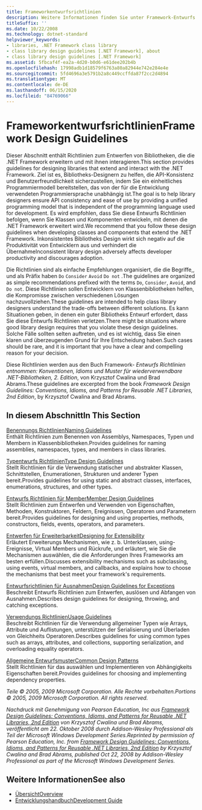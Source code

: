 ```yaml
---
title: Frameworkentwurfsrichtlinien
description: Weitere Informationen finden Sie unter Framework-Entwurfs Richtlinien für das Entwerfen von Bibliotheken, die .NET erweitern und mit ihnen interagieren, um API-Konsistenz und Benutzerfreundlichkeit sicherzustellen
titleSuffix: ''
ms.date: 10/22/2008
ms.technology: dotnet-standard
helpviewer_keywords:
- libraries, .NET Framework class library
- class library design guidelines [.NET Framework], about
- class library design guidelines [.NET Framework]
ms.assetid: 5fbcaf4f-ea2a-4d20-b0d6-e61dee202b4b
ms.openlocfilehash: 17998adb1d18579f6763a80a82944e742e284e4e
ms.sourcegitcommit: 5fd4696a3e5791b2a8c449ccffda87f2cc2d4894
ms.translationtype: MT
ms.contentlocale: de-DE
ms.lasthandoff: 06/15/2020
ms.locfileid: "84769066"
---
```

# <a name="framework-design-guidelines"></a><span data-ttu-id="a410a-103">Frameworkentwurfsrichtlinien</span><span class="sxs-lookup"><span data-stu-id="a410a-103">Framework Design Guidelines</span></span>
<span data-ttu-id="a410a-104">Dieser Abschnitt enthält Richtlinien zum Entwerfen von Bibliotheken, die die .NET Framework erweitern und mit ihnen interagieren.</span><span class="sxs-lookup"><span data-stu-id="a410a-104">This section provides guidelines for designing libraries that extend and interact with the .NET Framework.</span></span> <span data-ttu-id="a410a-105">Ziel ist es, Bibliotheks-Designern zu helfen, die API-Konsistenz und Benutzerfreundlichkeit sicherzustellen, indem Sie ein einheitliches Programmiermodell bereitstellen, das von der für die Entwicklung verwendeten Programmiersprache unabhängig ist.</span><span class="sxs-lookup"><span data-stu-id="a410a-105">The goal is to help library designers ensure API consistency and ease of use by providing a unified programming model that is independent of the programming language used for development.</span></span> <span data-ttu-id="a410a-106">Es wird empfohlen, dass Sie diese Entwurfs Richtlinien befolgen, wenn Sie Klassen und Komponenten entwickeln, mit denen die .NET Framework erweitert wird.</span><span class="sxs-lookup"><span data-stu-id="a410a-106">We recommend that you follow these design guidelines when developing classes and components that extend the .NET Framework.</span></span> <span data-ttu-id="a410a-107">Inkonsistentes Bibliotheks Design wirkt sich negativ auf die Produktivität von Entwicklern aus und verhindert die Übernahme</span><span class="sxs-lookup"><span data-stu-id="a410a-107">Inconsistent library design adversely affects developer productivity and discourages adoption.</span></span>  
  
 <span data-ttu-id="a410a-108">Die Richtlinien sind als einfache Empfehlungen organisiert, die die Begriffe,, und als Präfix haben `Do` `Consider` `Avoid` `Do not` .</span><span class="sxs-lookup"><span data-stu-id="a410a-108">The guidelines are organized as simple recommendations prefixed with the terms `Do`, `Consider`, `Avoid`, and `Do not`.</span></span> <span data-ttu-id="a410a-109">Diese Richtlinien sollen Entwicklern von Klassenbibliotheken helfen, die Kompromisse zwischen verschiedenen Lösungen nachzuvollziehen.</span><span class="sxs-lookup"><span data-stu-id="a410a-109">These guidelines are intended to help class library designers understand the trade-offs between different solutions.</span></span> <span data-ttu-id="a410a-110">Es kann Situationen geben, in denen ein guter Bibliotheks Entwurf erfordert, dass Sie diese Entwurfs Richtlinien verletzen.</span><span class="sxs-lookup"><span data-stu-id="a410a-110">There might be situations where good library design requires that you violate these design guidelines.</span></span> <span data-ttu-id="a410a-111">Solche Fälle sollten selten auftreten, und es ist wichtig, dass Sie einen klaren und überzeugenden Grund für Ihre Entscheidung haben.</span><span class="sxs-lookup"><span data-stu-id="a410a-111">Such cases should be rare, and it is important that you have a clear and compelling reason for your decision.</span></span>  
  
 <span data-ttu-id="a410a-112">Diese Richtlinien werden aus den Buch Framework- *Entwurfs Richtlinien entnommen: Konventionen, Idioms und Muster für wiederverwendbare .NET-Bibliotheken, 2. Edition*, von Krzysztof Cwalina und Brad Abrams.</span><span class="sxs-lookup"><span data-stu-id="a410a-112">These guidelines are excerpted from the book *Framework Design Guidelines: Conventions, Idioms, and Patterns for Reusable .NET Libraries, 2nd Edition*, by Krzysztof Cwalina and Brad Abrams.</span></span>  
  
## <a name="in-this-section"></a><span data-ttu-id="a410a-113">In diesem Abschnitt</span><span class="sxs-lookup"><span data-stu-id="a410a-113">In This Section</span></span>  
 [<span data-ttu-id="a410a-114">Benennungs Richtlinien</span><span class="sxs-lookup"><span data-stu-id="a410a-114">Naming Guidelines</span></span>](naming-guidelines.md)  
 <span data-ttu-id="a410a-115">Enthält Richtlinien zum Benennen von Assemblys, Namespaces, Typen und Membern in Klassenbibliotheken.</span><span class="sxs-lookup"><span data-stu-id="a410a-115">Provides guidelines for naming assemblies, namespaces, types, and members in class libraries.</span></span>  
  
 [<span data-ttu-id="a410a-116">Typentwurfs Richtlinien</span><span class="sxs-lookup"><span data-stu-id="a410a-116">Type Design Guidelines</span></span>](type.md)  
 <span data-ttu-id="a410a-117">Stellt Richtlinien für die Verwendung statischer und abstrakter Klassen, Schnittstellen, Enumerationen, Strukturen und anderer Typen bereit.</span><span class="sxs-lookup"><span data-stu-id="a410a-117">Provides guidelines for using static and abstract classes, interfaces, enumerations, structures, and other types.</span></span>  
  
 [<span data-ttu-id="a410a-118">Entwurfs Richtlinien für Member</span><span class="sxs-lookup"><span data-stu-id="a410a-118">Member Design Guidelines</span></span>](member.md)  
 <span data-ttu-id="a410a-119">Stellt Richtlinien zum Entwerfen und Verwenden von Eigenschaften, Methoden, Konstruktoren, Feldern, Ereignissen, Operatoren und Parametern bereit.</span><span class="sxs-lookup"><span data-stu-id="a410a-119">Provides guidelines for designing and using properties, methods, constructors, fields, events, operators, and parameters.</span></span>  
  
 [<span data-ttu-id="a410a-120">Entwerfen für Erweiterbarkeit</span><span class="sxs-lookup"><span data-stu-id="a410a-120">Designing for Extensibility</span></span>](designing-for-extensibility.md)  
 <span data-ttu-id="a410a-121">Erläutert Erweiterungs Mechanismen, wie z. b. Unterklassen, using-Ereignisse, Virtual Members und Rückrufe, und erläutert, wie Sie die Mechanismen auswählen, die die Anforderungen Ihres Frameworks am besten erfüllen.</span><span class="sxs-lookup"><span data-stu-id="a410a-121">Discusses extensibility mechanisms such as subclassing, using events, virtual members, and callbacks, and explains how to choose the mechanisms that best meet your framework's requirements.</span></span>  
  
 [<span data-ttu-id="a410a-122">Entwurfsrichtlinien für Ausnahmen</span><span class="sxs-lookup"><span data-stu-id="a410a-122">Design Guidelines for Exceptions</span></span>](exceptions.md)  
 <span data-ttu-id="a410a-123">Beschreibt Entwurfs Richtlinien zum Entwerfen, auslösen und Abfangen von Ausnahmen.</span><span class="sxs-lookup"><span data-stu-id="a410a-123">Describes design guidelines for designing, throwing, and catching exceptions.</span></span>  
  
 [<span data-ttu-id="a410a-124">Verwendungs Richtlinien</span><span class="sxs-lookup"><span data-stu-id="a410a-124">Usage Guidelines</span></span>](usage-guidelines.md)  
 <span data-ttu-id="a410a-125">Beschreibt Richtlinien für die Verwendung allgemeiner Typen wie Arrays, Attribute und Auflistungen, unterstützen der Serialisierung und Überladen von Gleichheits Operatoren.</span><span class="sxs-lookup"><span data-stu-id="a410a-125">Describes guidelines for using common types such as arrays, attributes, and collections, supporting serialization, and overloading equality operators.</span></span>  
  
 [<span data-ttu-id="a410a-126">Allgemeine Entwurfsmuster</span><span class="sxs-lookup"><span data-stu-id="a410a-126">Common Design Patterns</span></span>](common-design-patterns.md)  
 <span data-ttu-id="a410a-127">Stellt Richtlinien für das auswählen und Implementieren von Abhängigkeits Eigenschaften bereit.</span><span class="sxs-lookup"><span data-stu-id="a410a-127">Provides guidelines for choosing and implementing dependency properties.</span></span>  
  
 <span data-ttu-id="a410a-128">*Teile © 2005, 2009 Microsoft Corporation. Alle Rechte vorbehalten.*</span><span class="sxs-lookup"><span data-stu-id="a410a-128">*Portions © 2005, 2009 Microsoft Corporation. All rights reserved.*</span></span>  
  
 <span data-ttu-id="a410a-129">*Nachdruck mit Genehmigung von Pearson Education, Inc aus [Framework Design Guidelines: Conventions, Idioms, and Patterns for Reusable .NET Libraries, 2nd Edition](https://www.informit.com/store/framework-design-guidelines-conventions-idioms-and-9780321545619) von Krzysztof Cwalina und Brad Abrams, veröffentlicht am 22. Oktober 2008 durch Addison-Wesley Professional als Teil der Microsoft Windows Development Series.*</span><span class="sxs-lookup"><span data-stu-id="a410a-129">*Reprinted by permission of Pearson Education, Inc. from [Framework Design Guidelines: Conventions, Idioms, and Patterns for Reusable .NET Libraries, 2nd Edition](https://www.informit.com/store/framework-design-guidelines-conventions-idioms-and-9780321545619) by Krzysztof Cwalina and Brad Abrams, published Oct 22, 2008 by Addison-Wesley Professional as part of the Microsoft Windows Development Series.*</span></span>  
  
## <a name="see-also"></a><span data-ttu-id="a410a-130">Weitere Informationen</span><span class="sxs-lookup"><span data-stu-id="a410a-130">See also</span></span>

- [<span data-ttu-id="a410a-131">Übersicht</span><span class="sxs-lookup"><span data-stu-id="a410a-131">Overview</span></span>](../../framework/get-started/overview.md)
- [<span data-ttu-id="a410a-132">Entwicklungshandbuch</span><span class="sxs-lookup"><span data-stu-id="a410a-132">Development Guide</span></span>](../../framework/development-guide.md)
